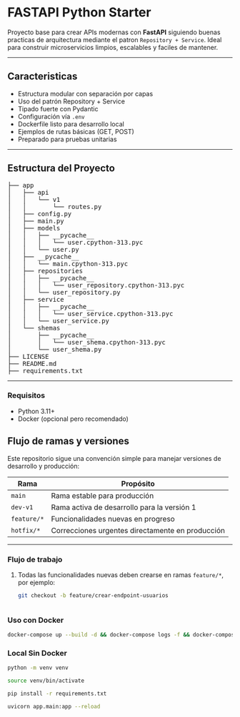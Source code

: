 # FASTAPI Python Starter

Proyecto base para crear APIs modernas con **FastAPI** siguiendo buenas practicas de arquitectura mediante el patron `Repository + Service`. Ideal para construir microservicios limpios, escalables y faciles de mantener.


---

## Caracteristicas

- Estructura modular con separación por capas  
- Uso del patrón Repository + Service  
- Tipado fuerte con Pydantic  
- Configuración vía `.env`  
- Dockerfile listo para desarrollo local  
- Ejemplos de rutas básicas (GET, POST)  
- Preparado para pruebas unitarias  

---

## Estructura del Proyecto
<pre>
├── app
│   ├── api
│   │   └── v1
│   │       └── routes.py
│   ├── config.py
│   ├── main.py
│   ├── models
│   │   ├── __pycache__
│   │   │   └── user.cpython-313.pyc
│   │   └── user.py
│   ├── __pycache__
│   │   └── main.cpython-313.pyc
│   ├── repositories
│   │   ├── __pycache__
│   │   │   └── user_repository.cpython-313.pyc
│   │   └── user_repository.py
│   ├── service
│   │   ├── __pycache__
│   │   │   └── user_service.cpython-313.pyc
│   │   └── user_service.py
│   └── shemas
│       ├── __pycache__
│       │   └── user_shema.cpython-313.pyc
│       └── user_shema.py
├── LICENSE
├── README.md
├── requirements.txt
</pre>
---

### Requisitos
- Python 3.11+
- Docker (opcional pero recomendado)

## Flujo de ramas y versiones


Este repositorio sigue una convención simple para manejar versiones de desarrollo y producción:

| Rama        | Propósito                                 |
|-------------|-------------------------------------------|
| `main`      | Rama estable para producción               |
| `dev-v1`    | Rama activa de desarrollo para la versión 1 |
| `feature/*` | Funcionalidades nuevas en progreso         |
| `hotfix/*`  | Correcciones urgentes directamente en producción |

---


### Flujo de trabajo

1. Todas las funcionalidades nuevas deben crearse en ramas `feature/*`, por ejemplo:
   ```bash
   git checkout -b feature/crear-endpoint-usuarios



### Uso con Docker
```bash
docker-compose up --build -d && docker-compose logs -f && docker-compose down
```


### Local Sin Docker
```bash
python -m venv venv
```

```bash
source venv/bin/activate
```


```bash
pip install -r requirements.txt
```


```bash
uvicorn app.main:app --reload
```
